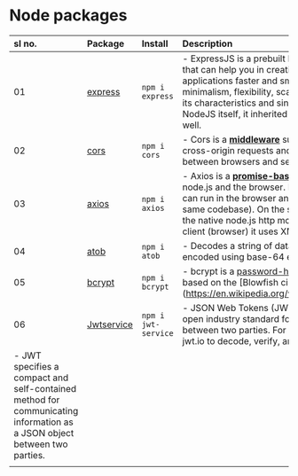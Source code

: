 # Node packages



| sl no. | Package   | Install            | Description                |
| :----- | :-------- | :----------------- | :------------------------- |
|   01   | [express](https://www.npmjs.com/package/express) | `npm i express` | - ExpressJS is a prebuilt NodeJS **[framework](https://github.com/ShyamGit01/CodeBooks/blob/main/Node/Terms.md#framework)** that can help you in creating server-side web applications faster and smarter. Simplicity, minimalism, flexibility, scalability are some of its characteristics and since it is made in NodeJS itself, it inherited its performance as well. |
|   02   | [cors](https://www.npmjs.com/package/cors)       | `npm i cors`    | - Cors is a **[middleware](https://github.com/ShyamGit01/CodeBooks/blob/main/Node/Terms.md#middleware)** supports secure cross-origin requests and data transfers between browsers and servers |
|   03   | [axios](https://www.npmjs.com/package/axios)     | `npm i axios`   | - Axios is a **[promise-based](https://github.com/ShyamGit01/CodeBooks/blob/main/Node/Terms.md#Prommiss)** HTTP Client for node.js and the browser. It is isomorphic (= it can run in the browser and nodejs with the same codebase). On the server-side it uses the native node.js http module, while on the client (browser) it uses XMLHttpRequests. |
|   04   | [atob](https://www.npmjs.com/package/atob)       | `npm i atob`    | - Decodes a string of data which has been encoded using base-64 encoding. |
|   05   | [bcrypt](https://www.npmjs.com/package/bcrypt)   | `npm i bcrypt`  | - bcrypt is a [password-hashing function](https://github.com/ShyamGit01/CodeBooks/blob/main/Node/Terms.md#hashing-function) based on the [Blowfish cipher](https://en.wikipedia.org/wiki/Blowfish_(cipher) |
|   06   | [Jwtservice](https://www.npmjs.com/package/jwt-service) | `npm i jwt-service` | - JSON Web Tokens (JWT) are an RFC 7519 open industry standard for representing claims between two parties. For example, you can use jwt.io to decode, verify, and produce JWT.
- JWT specifies a compact and self-contained method for communicating information as a JSON object between two parties.|
|  |  |  |  |

